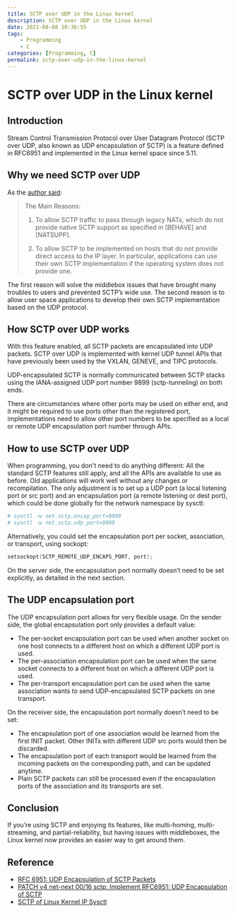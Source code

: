 ```yaml
---
title: SCTP over UDP in the Linux kernel
description: SCTP over UDP in the Linux kernel
date: 2021-08-08 10:36:55
tags:
    - Programming
    - C
categories: [Programming, C]
permalink: sctp-over-udp-in-the-linux-kernel
---
```


# SCTP over UDP in the Linux kernel

## Introduction

Stream Control Transmission Protocol over User Datagram Protocol (SCTP over UDP, also known as UDP encapsulation of SCTP) is a feature defined in RFC6951 and implemented in the Linux kernel space since 5.11.

## Why we need SCTP over UDP

As the [author said](https://lore.kernel.org/netdev/cover.1603110316.git.lucien.xin@gmail.com/T/):

>   The Main Reasons:
>
>   1. To allow SCTP traffic to pass through legacy NATs, which do not
>      provide native SCTP support as specified in [BEHAVE] and
>      [NATSUPP].
>
>   2. To allow SCTP to be implemented on hosts that do not provide
>      direct access to the IP layer.  In particular, applications can
>      use their own SCTP implementation if the operating system does not
>      provide one.

The first reason will solve the middlebox issues that have brought many troubles to users and prevented SCTP’s wide use. The second reason is to allow user space applications to develop their own SCTP implementation based on the UDP protocol.

## How SCTP over UDP works

With this feature enabled, all SCTP packets are encapsulated into UDP packets. SCTP over UDP is implemented with kernel UDP tunnel APIs that have previously been used by the VXLAN, GENEVE, and TIPC protocols.

UDP-encapsulated SCTP is normally communicated between SCTP stacks using the IANA-assigned UDP port number 9899 (sctp-tunneling) on both ends.

There are circumstances where other ports may be used on either end, and it might be required to use ports other than the registered port, implementations need to allow other port numbers to be specified as a local or remote UDP encapsulation port number through APIs.

## How to use SCTP over UDP

When programming, you don't need to do anything different: All the standard SCTP features still apply, and all the APIs are available to use as before. Old applications will work well without any changes or recompilation. The only adjustment is to set up a UDP port (a local listening port or src port) and an encapsulation port (a remote listening or dest port), which could be done globally for the network namespace by sysctl:

```bash
# sysctl -w net.sctp.encap_port=9899
# sysctl -w net.sctp.udp_port=9899
```

Alternatively, you could set the encapsulation port per socket, association, or transport, using sockopt:

```c
setsockopt(SCTP_REMOTE_UDP_ENCAPS_PORT, port);
```

On the server side, the encapsulation port normally doesn’t need to be set explicitly, as detailed in the next section.

## The UDP encapsulation port

The UDP encapsulation port allows for very flexible usage. On the sender side, the global encapsulation port only provides a default value:

+ The per-socket encapsulation port can be used when another socket on one host connects to a different host on which a different UDP port is used.
+ The per-association encapsulation port can be used when the same socket connects to a different host on which a different UDP port is used.
+ The per-transport encapsulation port can be used when the same association wants to send UDP-encapsulated SCTP packets on one transport.

On the receiver side, the encapsulation port normally doesn’t need to be set:

+ The encapsulation port of one association would be learned from the first INIT packet. Other INITs with different UDP src ports would then be discarded.
+ The encapsulation port of each transport would be learned from the incoming packets on the corresponding path, and can be updated anytime.
+ Plain SCTP packets can still be processed even if the encapsulation ports of the association and its transports are set.

## Conclusion

If you’re using SCTP and enjoying its features, like multi-homing, multi-streaming, and partial-reliability, but having issues with middleboxes, the Linux kernel now provides an easier way to get around them.

## Reference

+ [RFC 6951: UDP Encapsulation of SCTP Packets](https://datatracker.ietf.org/doc/html/rfc6951)
+ [PATCH v4 net-next 00/16 sctp: Implement RFC6951: UDP Encapsulation of SCTP](https://lore.kernel.org/netdev/cover.1603110316.git.lucien.xin@gmail.com/T/)
+ [SCTP of Linux Kernel IP Sysctl](https://git.kernel.org/pub/scm/linux/kernel/git/stable/linux.git/tree/Documentation/networking/ip-sysctl.rst?h=linux-5.13.y#n2723)

